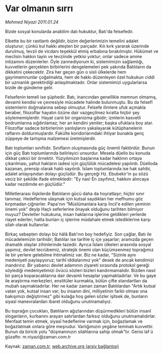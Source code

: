 # Var olmanın sırrı

*Mehmed Niyazi 2011.01.24*

<td class="columnist-detail">
<p>Bizde sosyal konularda anabilim dalı hukuktur, Batı'da felsefedir.</p>
<p>
<div id="haberMetinDiv">
<p>Elbette bu bir rastlantı değildir, bizim değerlerimizin temelini adalet oluşturur; çünkü kul hakkı ateşten bir parçadır. Kılı kırk yararak üzerinde durulmuş, tevzii de vicdanı teşekkül etmiş erbabına bırakılmıştır. Hükümet ve meclisin hakkın tayin ve tevziinde yetkisi yoktur; onlar sadece amme intizamını düzenlerler. Öyle zannediyorum ki, sistemimizin sağlamlığı, kuvvetlerin gerçekten birbirlerini dengelemeleri pek yakında Batılıların da dikkatini çekecektir. Zira her geçen gün o sisli ülkelerde hem gayrimemnunlar çoğalmakta, hem de hakkı düzenleyen özel hukukun ciddi bir uzmanlık gerektirdiği anlaşılmaktadır. Onlar sistemimizi uygularlarsa bizde de gündeme gelir.
<p> Felsefenin temeli ise şüphedir. Batı, inancından genellikle memnun olmamış, devamlı kendisi ve çevresiyle mücadele halinde bulunmuştu. Bu da felsefî sistemlerin doğmalarına sebep olmuştur. Felsefe ilimlere ufuk açmakla beraber, filozoflar hayatın özüne dair vazgeçilmez kıratta hiçbir şey söylememişlerdir. Hayat canlı bir organizma gibidir; izmlerin kasvetli bodrumlarına sığdırılamaz; her an kendini yeniler; başka ufuklara boy atar. Filozoflar sadece birbirlerinin yanlışlarını yakalayarak kütüphanelerin raflarını doldurmuşlardır. Fakülte koridorlarındaki ihtiyar bunakla genç züppeye de tartışma malzemesi üretmişlerdir.
<p> Batı toplumları sınıflıdır. Sınıfların oluşmasında güç önemli faktördür. Bunun için güç Batı toplumlarında belirleyici unsurdur. Mesela düello bu konuda dikkat çekici bir örnektir. Yüzyılımızın başlarına kadar haklının ortaya çıkarılması, yahut hakların iadesi için güçlülük mücadelesi yapılırdı. Düelloda kazanan, prensip olarak haklı sayılırdı. İslam toplumlarında ise hak sahibi, adalet anlayışından dolayı güçlüdür. Bu gerçeği Hz. Ebubekir'in şu sözü veciz bir şekilde ifade etmektedir: "Ey nas! En zayıfınız, hakkını alıncaya kadar nezdimde en güçlüdür."
<p> Milletlerarası ilişkilerde Batılıların gücü daha da hoyratlaşır; hiçbir sınır tanımaz. Hedeflerine ulaşmak için kutsal saydıkları her mefhumu göz kırpmadan çiğnerler. Papa'nın "Müslümanlara karşı İncil'e edilen yeminin önemi yok" deyip Haçlı seferlerine önayak olduğunu tarihten bilmiyor muyuz? Devletler hukukuna, insan haklarına işlerine geldikleri yerlerde riayet ederler; hatta bunları iç işlerine müdahale etmek istediklerine karşı silah olarak kullanırlar.
<p> Birkaç sebepten dolayı biz hâlâ Batı'nın boy hedefiyiz. Son çağlar, Batı ile mücadelemizin tarihidir; Batılılar ise tarihle iç içe yaşarlar; aramızda geçen dramatik olaylar zihinlerinde tazedir. Ayrıca İslam ülkeleri arasında sosyal yapımız, devlet tecrübemiz, stratejik önemi olan küçümsenmez toprağımız ile bir yerlere gelebilme ihtimalimiz var. Biz ne kadar, "Sizinle aynı medeniyeti paylaşıyoruz; tarihî iddialarımız yok" desek de ancak kendimizi inandırırız. Bir yabancı devlet adamının ziyareti sırasında protokol gereği söylediği medeniyetimizi övücü sözleri bizleri kandırmamalıdır. Bizden nasıl bir parça koparacaklarına dair devamlı hesaplar yapmaktadırlar. Ve bu gaye ile araştırma merkezleri, enstitüler kurmakta, bütün çifte standartları da mubah saymaktadırlar. Her ne kadar zaman zaman Batılılardan "Artık kutsal vatan yok, kutsal insan var; bu insanın dini, milliyetinin farklı olması ona bakışımızı değiştirmez" gibi kulağa hoş gelen sözler işitsek de, bunların siyasî manevralardan ibaret olduğunu unutmamalıyız.
<p> Bu toprağın çocukları, Batılıların ağızlarından düşürmedikleri bütün insanî sloganların, kurbanını arayan satırlardan farksız olduğunu unutmamalıdırlar. Menfaat temin etmek, siyasî hedeflerine varmak için, boğazlamak ve boğazlatmak onlara göre meşrudur. Varlığımızın yegâne teminatı kuvvettir. Bunun da biricik yolu "düşmanınızın silahlarına sahip olmak"tır. Gerisi laf ü güzaftır. m.niyazi@zaman.com.tr</p></p></p></p></p></p></div>
</p>
<a href="http://web.archive.org/web/20110126093028/mailto:m.niyazi@zaman.com.tr">
</a></td>

Kaynak: [zaman.com.tr](http://zaman.com.tr/yazar.do?yazino=1083327), [web.archive.org (arşiv bağlantısı)](http://web.archive.org/web/20110126093028/http://www.zaman.com.tr:80/yazar.do?yazino=1083327)
